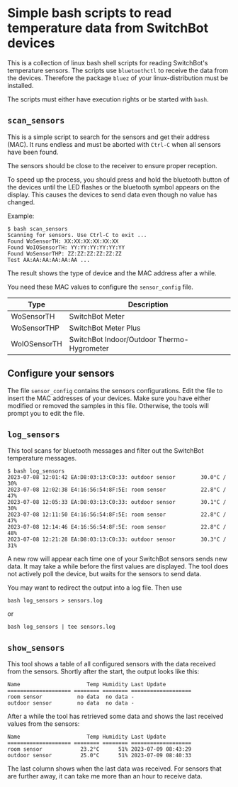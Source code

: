 # Simple bash scripts to read temperature data from SwitchBot devices

This is a collection of linux bash shell scripts for reading
SwitchBot's temperature sensors. The scripts use `bluetoothctl` to
receive the data from the devices. Therefore the package `bluez` of
your linux-distribution must be installed.

The scripts must either have execution rights or be started with `bash`.

## `scan_sensors`

This is a simple script to search for the sensors and get their
address (MAC). It runs endless and must be aborted with `Ctrl-C`
when all sensors have been found.

The sensors should be close to the receiver to ensure proper reception.

To speed up the process, you should press and hold the bluetooth
button of the devices until the LED flashes or the bluetooth symbol
appears on the display. This causes the devices to send data even
though no value has changed.

Example:
```
$ bash scan_sensors
Scanning for sensors. Use Ctrl-C to exit ...
Found WoSensorTH: XX:XX:XX:XX:XX:XX
Found WoIOSensorTH: YY:YY:YY:YY:YY:YY
Found WoSensorTHP: ZZ:ZZ:ZZ:ZZ:ZZ:ZZ
Test AA:AA:AA:AA:AA:AA ...
```

The result shows the type of device and the MAC address after a while.

You need these MAC values to configure the `sensor_config` file.

| Type         | Description                                |
| ------------ | ------------------------------------------ |
| WoSensorTH   | SwitchBot Meter                            |
| WoSensorTHP  | SwitchBot Meter Plus                       |
| WoIOSensorTH | SwitchBot Indoor/Outdoor Thermo-Hygrometer |

## Configure your sensors

The file `sensor_config` contains the sensors configurations. Edit the
file to insert the MAC addresses of your devices. Make sure you have
either modified or removed the samples in this file. Otherwise, the
tools will prompt you to edit the file.

## `log_sensors`

This tool scans for bluetooth messages and filter out the SwitchBot
temperature messages.

```
$ bash log_sensors
2023-07-08 12:01:42 EA:D8:03:13:C0:33: outdoor sensor        30.0°C / 30%
2023-07-08 12:02:38 E4:16:56:54:8F:5E: room sensor           22.8°C / 47%
2023-07-08 12:05:33 EA:D8:03:13:C0:33: outdoor sensor        30.1°C / 30%
2023-07-08 12:11:50 E4:16:56:54:8F:5E: room sensor           22.8°C / 47%
2023-07-08 12:14:46 E4:16:56:54:8F:5E: room sensor           22.8°C / 48%
2023-07-08 12:21:28 EA:D8:03:13:C0:33: outdoor sensor        30.3°C / 31%
```

A new row will appear each time one of your SwitchBot sensors sends
new data. It may take a while before the first values are
displayed. The tool does not actively poll the device, but waits for
the sensors to send data.

You may want to redirect the output into a log file. Then use
```
bash log_sensors > sensors.log
```
or
```
bash log_sensors | tee sensors.log
```

## `show_sensors`

This tool shows a table of all configured sensors with the data
received from the sensors.  Shortly after the start, the output looks
like this:

```
Name                     Temp Humidity Last Update
==================== ======== ======== ===================
room sensor           no data  no data -
outdoor sensor        no data  no data -
```

After a while the tool has retrieved some data and shows the last
received values from the sensors:

```
Name                     Temp Humidity Last Update
==================== ======== ======== ===================
room sensor            23.2°C      51% 2023-07-09 08:43:29
outdoor sensor         25.0°C      51% 2023-07-09 08:40:33
```

The last column shows when the last data was received. For sensors
that are further away, it can take me more than an hour to receive
data.
